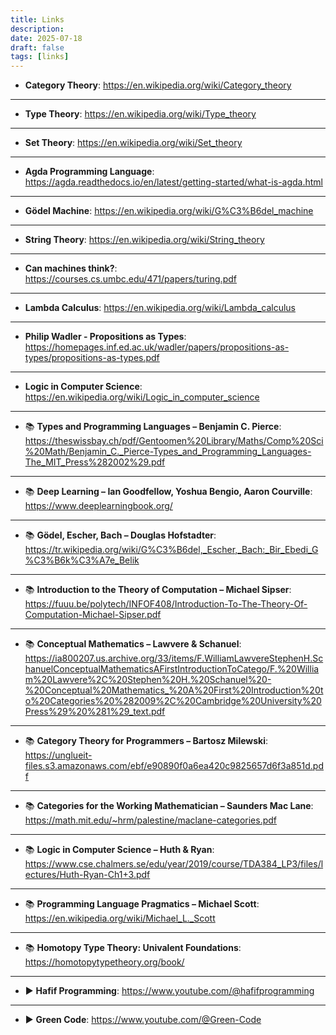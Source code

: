 ```yaml
---
title: Links
description:
date: 2025-07-18
draft: false
tags: [links]
---
```


- **Category Theory**: https://en.wikipedia.org/wiki/Category_theory  
---
- **Type Theory**: https://en.wikipedia.org/wiki/Type_theory  
---
- **Set Theory**: https://en.wikipedia.org/wiki/Set_theory  
---
- **Agda Programming Language**: https://agda.readthedocs.io/en/latest/getting-started/what-is-agda.html  
---
- **Gödel Machine**: https://en.wikipedia.org/wiki/G%C3%B6del_machine  
---
- **String Theory**: https://en.wikipedia.org/wiki/String_theory  
---
- **Can machines think?**: https://courses.cs.umbc.edu/471/papers/turing.pdf  
---
- **Lambda Calculus**: https://en.wikipedia.org/wiki/Lambda_calculus  
---
- **Philip Wadler - Propositions as Types**: https://homepages.inf.ed.ac.uk/wadler/papers/propositions-as-types/propositions-as-types.pdf  
---
- **Logic in Computer Science**: https://en.wikipedia.org/wiki/Logic_in_computer_science  
---
- 📚 **Types and Programming Languages – Benjamin C. Pierce**:  
  https://theswissbay.ch/pdf/Gentoomen%20Library/Maths/Comp%20Sci%20Math/Benjamin_C._Pierce-Types_and_Programming_Languages-The_MIT_Press%282002%29.pdf  
---
- 📚 **Deep Learning – Ian Goodfellow, Yoshua Bengio, Aaron Courville**:  
  https://www.deeplearningbook.org/  
---
- 📚 **Gödel, Escher, Bach – Douglas Hofstadter**:  
  https://tr.wikipedia.org/wiki/G%C3%B6del,_Escher,_Bach:_Bir_Ebedi_G%C3%B6k%C3%A7e_Belik  
---
- 📚 **Introduction to the Theory of Computation – Michael Sipser**:  
  https://fuuu.be/polytech/INFOF408/Introduction-To-The-Theory-Of-Computation-Michael-Sipser.pdf  
---
- 📚 **Conceptual Mathematics – Lawvere & Schanuel**:  
  https://ia800207.us.archive.org/33/items/F.WilliamLawvereStephenH.SchanuelConceptualMathematicsAFirstIntroductionToCatego/F.%20William%20Lawvere%2C%20Stephen%20H.%20Schanuel%20-%20Conceptual%20Mathematics_%20A%20First%20Introduction%20to%20Categories%20%282009%2C%20Cambridge%20University%20Press%29%20%281%29_text.pdf  
---
- 📚 **Category Theory for Programmers – Bartosz Milewski**:  
  https://unglueit-files.s3.amazonaws.com/ebf/e90890f0a6ea420c9825657d6f3a851d.pdf  
---
- 📚 **Categories for the Working Mathematician – Saunders Mac Lane**:  
  https://math.mit.edu/~hrm/palestine/maclane-categories.pdf  
---
- 📚 **Logic in Computer Science – Huth & Ryan**:  
  https://www.cse.chalmers.se/edu/year/2019/course/TDA384_LP3/files/lectures/Huth-Ryan-Ch1+3.pdf  
---
- 📚 **Programming Language Pragmatics – Michael Scott**:  
  https://en.wikipedia.org/wiki/Michael_L._Scott  
---
- 📚 **Homotopy Type Theory: Univalent Foundations**:  
  https://homotopytypetheory.org/book/  
---
- ▶️ **Hafif Programming**: https://www.youtube.com/@hafifprogramming
---

- ▶️ **Green Code**: https://www.youtube.com/@Green-Code